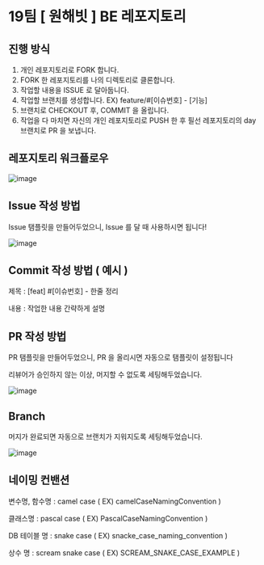 # 19팀 [ 원해빗 ] BE 레포지토리

## 진행 방식
1. 개인 레포지토리로 FORK 합니다.
2. FORK 한 레포지토리를 나의 디렉토리로 클론합니다.
3. 작업할 내용을 ISSUE 로 달아둡니다.
4. 작업할 브랜치를 생성합니다. EX) feature/#[이슈번호] - [기능]
5. 브랜치로 CHECKOUT 후, COMMIT 을 올립니다.
6. 작업을 다 마치면 자신의 개인 레포지토리로 PUSH 한 후 필선 레포지토리의 day 브랜치로 PR 을 보냅니다.

## 레포지토리 워크플로우
![image](https://github.com/choboss00/2024_BEOTKKOTTHON_TEAM_19_BE/assets/111727212/7bff34fa-83fe-4f23-a791-88bd1ea22b16)

## Issue 작성 방법
Issue 탬플릿을 만들어두었으니, Issue 를 달 때 사용하시면 됩니다!

![image](https://github.com/choboss00/2024_BEOTKKOTTHON_TEAM_19_BE/assets/111727212/d71233e6-3a3e-47db-ab1b-84d77cdf7801)

## Commit 작성 방법 ( 예시 )

제목 : [feat] #[이슈번호] - 한줄 정리

내용 : 작업한 내용 간략하게 설명

## PR 작성 방법

PR 탬플릿을 만들어두었으니, PR 을 올리시면 자동으로 탬플릿이 설정됩니다

리뷰어가 승인하지 않는 이상, 머지할 수 없도록 세팅해두었습니다.

![image](https://github.com/choboss00/2024_BEOTKKOTTHON_TEAM_19_BE/assets/111727212/c4dbc62c-08b1-4db7-aa7e-625301ed539b)

## Branch

머지가 완료되면 자동으로 브랜치가 지워지도록 세팅해두었습니다.

![image](https://github.com/choboss00/2024_BEOTKKOTTHON_TEAM_19_BE/assets/111727212/961f9784-7737-49c0-bd54-0c9a7d028ee6)

## 네이밍 컨밴션

변수명, 함수명 : camel case ( EX) camelCaseNamingConvention )

클래스명 : pascal case ( EX) PascalCaseNamingConvention )

DB 테이블 명 : snake case ( EX) snacke_case_naming_convention )

상수 명 : scream snake case ( EX) SCREAM_SNAKE_CASE_EXAMPLE )
